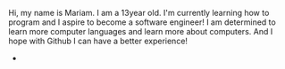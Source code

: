 Hi, my name is Mariam.
I am a 13year old. I'm currently learning how to program and I  aspire to become a software engineer! 
I am determined to learn more computer languages and learn more about computers.
And I hope with Github I can have a better experience!
   
- 

<!---
Mariammm2010/Mariammm2010 is a ✨ special ✨ repository because its `README.md` (this file) appears on your GitHub profile.
You can click the Preview link to take a look at your changes.
--->
